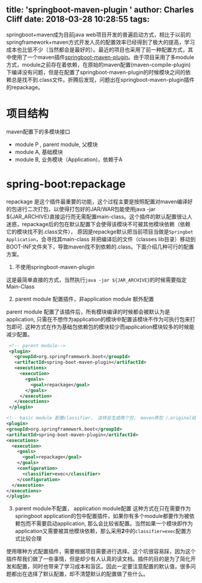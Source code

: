 title: 'springboot-maven-plugin '
author: Charles Cliff
date: 2018-03-28 10:28:55
tags:
---
springboot+maven成为目前java web项目开发的普遍启动方式，相比于以前的springframework+maven方式开发人员的配置效率已经得到了极大的提高，学习成本也比低不少（当然都会是最好的）。最近的项目也采用了前一种配置方式，其中使用了一个maven插件[springboot-maven-plugin](https://docs.spring.io/spring-boot/docs/current/maven-plugin/usage.html)。由于项目采用了多module方式，module之前存在着依赖，在原始的maven配置(maven-compile-plugin)下编译没有问题，但是在配置了springboot-maven-plugin的时候模块之间的依赖总是找不到.class文件。折腾后发现，问题出在springboot-maven-plugin插件的repackage。

# 项目结构
maven配置下的多模块接口
* module P , parent module, 父模块
* module A, 基础模块
* module B, 业务模块（Application)，依赖于A


# spring-boot:repackage
repackage 是这个插件最重要的功能，这个过程主要是按照配置对maven编译好的包进行二次打包，以使得打包好的JAR/WAR包能使用java -jar ${JAR_ARCHIVE}直接运行而无需配置main-class。这个插件的默认配置很让人迷惑，repackage后的包在默认配置下会使得该模块不可被其他模块依赖（依赖它的模块找不到.class文件）， 原因是repackge默认把当前项目当做是`Springbot Application`，会寻找其main-class 并把编译后的文件（classes lib目录）移动到BOOT-INF文件夹下，导致maven找不到依赖的.class。下面介绍几种可行的配置方案。

1. 不使用springboot-maven-plugin  

  这是最简单直接的方式，当然执行`java -jar ${JAR_ARCHIVE}`的时候需要指定Main-Class

2. parent module 配置插件，非application module 额外配置

  parent module 配置了该插件后，所有模块编译的时候都会被默认为是application, 只需在不想作为application的模块中配置该模块不作为可执行包来打包即可. 这种方式在作为基础包依赖包的模块较少而application模块较多的时候能减少配置。
 ``` xml
  <!-- parent module-->
  <plugin>
    <groupId>org.springframework.boot</groupId>
    <artifactId>spring-boot-maven-plugin</artifactId>
    <executions>
      <execution>
        <goals>
          <goal>repackage</goal>
        </goals>
      </execution>
    </executions>
  </plugin>
 ```

  ``` xml
<!-- basic module 配置classifier， 这样会生成两个包， maven原包（.original结尾）和repackage后的包 -->
<plugin>
  <groupId>org.springframework.boot</groupId>
  <artifactId>spring-boot-maven-plugin</artifactId>
  <executions>
    <execution>
      <goals>
        <goal>repackage</goal>
      </goals>
      <configuration>
        <classifier>exec</classifier>
      </configuration>
    </execution>
  </executions>
</plugin>

  ```

3. parent module不配置， application module配置
这种方式在只在需要作为springboot application的包中配置插件，如果你有多个module都要作为被依赖包而不需要启动application, 那么会比较省配置。当然如果一个模块即作为application又需要被其他模块依赖，那么采用**2**中的`classifier=exec`配置方式比较合理


使用哪种方式配置插件，需要根据项目需要进行选择。这个坑很容易踩，因为这个插件帮我们做了一些事情，但是却少有人认真的读文档。插件的目的是为了简化开发和配置，同时也带来了学习成本和盲区。因此一定要注意配置的默认值，很多问题都出在选择了默认配置，却不清楚默认的配置做了些什么。